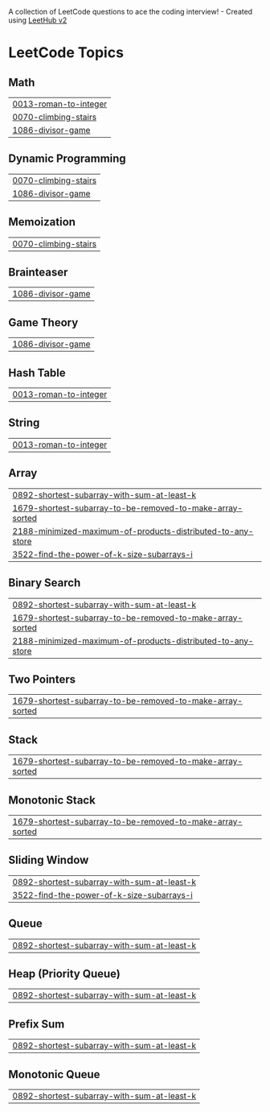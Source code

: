 A collection of LeetCode questions to ace the coding interview! - Created using [LeetHub v2](https://github.com/arunbhardwaj/LeetHub-2.0)
<!---LeetCode Topics Start-->
# LeetCode Topics
## Math
|  |
| ------- |
| [0013-roman-to-integer](https://github.com/KarolKucinski2001/LeetCode/tree/master/0013-roman-to-integer) |
| [0070-climbing-stairs](https://github.com/KarolKucinski2001/LeetCode/tree/master/0070-climbing-stairs) |
| [1086-divisor-game](https://github.com/KarolKucinski2001/LeetCode/tree/master/1086-divisor-game) |
## Dynamic Programming
|  |
| ------- |
| [0070-climbing-stairs](https://github.com/KarolKucinski2001/LeetCode/tree/master/0070-climbing-stairs) |
| [1086-divisor-game](https://github.com/KarolKucinski2001/LeetCode/tree/master/1086-divisor-game) |
## Memoization
|  |
| ------- |
| [0070-climbing-stairs](https://github.com/KarolKucinski2001/LeetCode/tree/master/0070-climbing-stairs) |
## Brainteaser
|  |
| ------- |
| [1086-divisor-game](https://github.com/KarolKucinski2001/LeetCode/tree/master/1086-divisor-game) |
## Game Theory
|  |
| ------- |
| [1086-divisor-game](https://github.com/KarolKucinski2001/LeetCode/tree/master/1086-divisor-game) |
## Hash Table
|  |
| ------- |
| [0013-roman-to-integer](https://github.com/KarolKucinski2001/LeetCode/tree/master/0013-roman-to-integer) |
## String
|  |
| ------- |
| [0013-roman-to-integer](https://github.com/KarolKucinski2001/LeetCode/tree/master/0013-roman-to-integer) |
## Array
|  |
| ------- |
| [0892-shortest-subarray-with-sum-at-least-k](https://github.com/KarolKucinski2001/LeetCode/tree/master/0892-shortest-subarray-with-sum-at-least-k) |
| [1679-shortest-subarray-to-be-removed-to-make-array-sorted](https://github.com/KarolKucinski2001/LeetCode/tree/master/1679-shortest-subarray-to-be-removed-to-make-array-sorted) |
| [2188-minimized-maximum-of-products-distributed-to-any-store](https://github.com/KarolKucinski2001/LeetCode/tree/master/2188-minimized-maximum-of-products-distributed-to-any-store) |
| [3522-find-the-power-of-k-size-subarrays-i](https://github.com/KarolKucinski2001/LeetCode/tree/master/3522-find-the-power-of-k-size-subarrays-i) |
## Binary Search
|  |
| ------- |
| [0892-shortest-subarray-with-sum-at-least-k](https://github.com/KarolKucinski2001/LeetCode/tree/master/0892-shortest-subarray-with-sum-at-least-k) |
| [1679-shortest-subarray-to-be-removed-to-make-array-sorted](https://github.com/KarolKucinski2001/LeetCode/tree/master/1679-shortest-subarray-to-be-removed-to-make-array-sorted) |
| [2188-minimized-maximum-of-products-distributed-to-any-store](https://github.com/KarolKucinski2001/LeetCode/tree/master/2188-minimized-maximum-of-products-distributed-to-any-store) |
## Two Pointers
|  |
| ------- |
| [1679-shortest-subarray-to-be-removed-to-make-array-sorted](https://github.com/KarolKucinski2001/LeetCode/tree/master/1679-shortest-subarray-to-be-removed-to-make-array-sorted) |
## Stack
|  |
| ------- |
| [1679-shortest-subarray-to-be-removed-to-make-array-sorted](https://github.com/KarolKucinski2001/LeetCode/tree/master/1679-shortest-subarray-to-be-removed-to-make-array-sorted) |
## Monotonic Stack
|  |
| ------- |
| [1679-shortest-subarray-to-be-removed-to-make-array-sorted](https://github.com/KarolKucinski2001/LeetCode/tree/master/1679-shortest-subarray-to-be-removed-to-make-array-sorted) |
## Sliding Window
|  |
| ------- |
| [0892-shortest-subarray-with-sum-at-least-k](https://github.com/KarolKucinski2001/LeetCode/tree/master/0892-shortest-subarray-with-sum-at-least-k) |
| [3522-find-the-power-of-k-size-subarrays-i](https://github.com/KarolKucinski2001/LeetCode/tree/master/3522-find-the-power-of-k-size-subarrays-i) |
## Queue
|  |
| ------- |
| [0892-shortest-subarray-with-sum-at-least-k](https://github.com/KarolKucinski2001/LeetCode/tree/master/0892-shortest-subarray-with-sum-at-least-k) |
## Heap (Priority Queue)
|  |
| ------- |
| [0892-shortest-subarray-with-sum-at-least-k](https://github.com/KarolKucinski2001/LeetCode/tree/master/0892-shortest-subarray-with-sum-at-least-k) |
## Prefix Sum
|  |
| ------- |
| [0892-shortest-subarray-with-sum-at-least-k](https://github.com/KarolKucinski2001/LeetCode/tree/master/0892-shortest-subarray-with-sum-at-least-k) |
## Monotonic Queue
|  |
| ------- |
| [0892-shortest-subarray-with-sum-at-least-k](https://github.com/KarolKucinski2001/LeetCode/tree/master/0892-shortest-subarray-with-sum-at-least-k) |
<!---LeetCode Topics End-->
